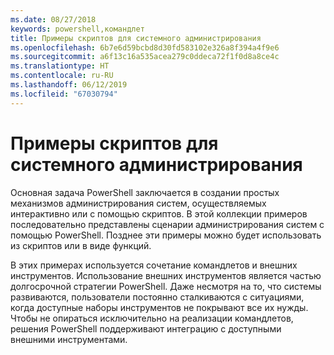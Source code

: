```yaml
---
ms.date: 08/27/2018
keywords: powershell,командлет
title: Примеры скриптов для системного администрирования
ms.openlocfilehash: 6b7e6d59bcbd8d30fd583102e326a8f394a4f9e6
ms.sourcegitcommit: a6f13c16a535acea279c0ddeca72f1f0d8a8ce4c
ms.translationtype: HT
ms.contentlocale: ru-RU
ms.lasthandoff: 06/12/2019
ms.locfileid: "67030794"
---
```

# <a name="sample-scripts-for-system-administration"></a>Примеры скриптов для системного администрирования

Основная задача PowerShell заключается в создании простых механизмов администрирования систем, осуществляемых интерактивно или с помощью скриптов. В этой коллекции примеров последовательно представлены сценарии администрирования систем с помощью PowerShell. Позднее эти примеры можно будет использовать из скриптов или в виде функций.

В этих примерах используется сочетание командлетов и внешних инструментов. Использование внешних инструментов является частью долгосрочной стратегии PowerShell. Даже несмотря на то, что системы развиваются, пользователи постоянно сталкиваются с ситуациями, когда доступные наборы инструментов не покрывают все их нужды. Чтобы не опираться исключительно на реализации командлетов, решения PowerShell поддерживают интеграцию с доступными внешними инструментами.
